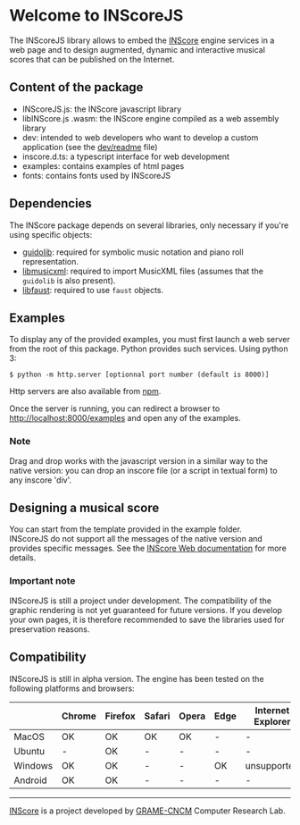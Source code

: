 # Welcome to INScoreJS


The INScoreJS library allows to embed the [INScore](https://inscore.grame.fr) engine services in a web page and to design augmented, dynamic and interactive musical scores that can be published on the Internet.

## Content of the package

- INScoreJS.js: the INScore javascript library
- libINScore.js .wasm: the INScore engine compiled as a web assembly library
- dev: intended to web developers who want to develop a custom application (see the [dev/readme](dev/readme.md) file)
- inscore.d.ts: a typescript interface for web development
- examples: contains examples of html pages
- fonts: contains fonts used by INScoreJS

## Dependencies

The INScore package depends on several libraries, only necessary if you're using specific objects:

- [guidolib](https://www.npmjs.com/package/@grame/guidolib): required for symbolic music notation and piano roll representation.
- [libmusicxml](https://www.npmjs.com/package/@grame/libmusicxml): required to import MusicXML files (assumes that the `guidolib` is also present).
- [libfaust](https://www.npmjs.com/package/@grame/libfaust): required to use `faust` objects.

<!-- All these libraries should automatically come with this package. -->

## Examples

To display any of the provided examples, you must first launch a web server from the root of this package.
Python provides such services. Using python 3:
~~~~~~~~~~
$ python -m http.server [optionnal port number (default is 8000)]
~~~~~~~~~~
Http servers are also available from [npm](https://www.npmjs.com/package/http-server).

Once the server is running, you can redirect a browser to [http://localhost:8000/examples](http://localhost:8000/examples) and open any of the examples.

### Note 
Drag and drop works with the javascript version in a similar way to the native version: you can drop an inscore file (or a script in textual form) to any inscore 'div'.

## Designing a musical score

You can start from the template provided in the example folder.  
INScoreJS do not support all the messages of the native version and provides specific messages. See the [INScore Web documentation](https://inscoredoc.grame.fr) for more details.


### Important note

INScoreJS is still a project under development. The compatibility of the graphic rendering is not yet guaranteed for future versions.
If you develop your own pages, it is therefore recommended to save the libraries used for preservation reasons.



## Compatibility

INScoreJS is still in alpha version. The engine has been tested on the following platforms and browsers:

|         | Chrome  | Firefox  | Safari  | Opera | Edge | Internet Explorer |
|---------|---------|----------|---------|-------|------|-------------------|
| MacOS   |   OK   |   OK     |    OK   |   OK  |  -   |   -   |
| Ubuntu  | -      |   OK     |   -     |   -   |  -   |   -   |
| Windows | OK     |   OK     |   -     |   -   | OK   | unsupported |
| Android |  OK    |   OK     |   -     |   -   |  -   |   -   |


----
[INScore](https://inscore.grame.fr/) is a project developed by [GRAME-CNCM](https://www.grame.fr) Computer Research Lab.

